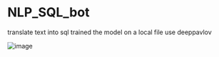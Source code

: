# NLP_SQL_bot
translate text into sql
trained the model on a local file
use deeppavlov


![image](https://user-images.githubusercontent.com/61515881/201419468-bc82fd5e-1309-4195-95cf-ea7218ea8a59.png)
